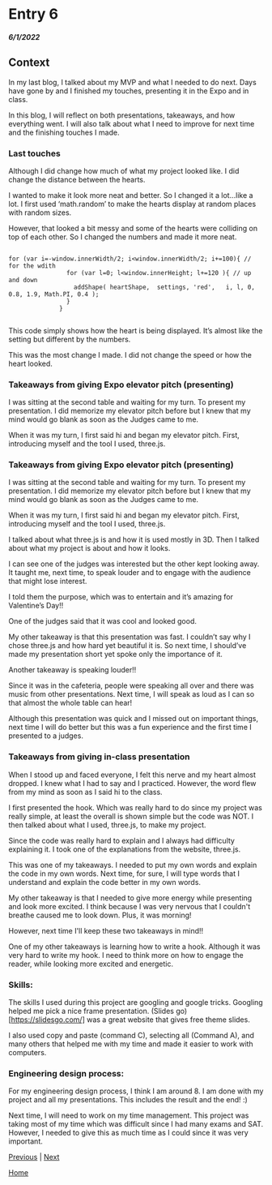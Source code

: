 # Entry 6
##### 6/1/2022

## Context 

In my last blog, I talked about my MVP and what I needed to do next. Days have gone by and I finished my touches, presenting it in the Expo and in class. 

In this blog, I will reflect on both presentations, takeaways, and how everything went. I will also talk about what I need to improve for next time and the finishing touches I made.

### Last touches 
Although I did change how much of what my project looked like. I did change the distance between the hearts. 

I wanted to make it look more neat and better. So I changed it a lot…like a lot. I first used ‘math.random’ to make the hearts display at random places with random sizes. 

However, that looked a bit messy and some of the hearts were colliding on top of each other. So I changed the numbers and made it more neat. 

```JS

for (var i=-window.innerWidth/2; i<window.innerWidth/2; i+=100){ // for the wdith 
			    for (var l=0; l<window.innerHeight; l+=120 ){ // up and down
			      addShape( heartShape,  settings, 'red',   i, l, 0, 0.8, 1.9, Math.PI, 0.4 );
			    }
			  }
        
 ```
 
This code simply shows how the heart is being displayed. It’s almost like the setting but different by the numbers. 

This was the most change I made. I did not change the speed or how the heart looked. 

### Takeaways from giving Expo elevator pitch (presenting)

I was sitting at the second table and waiting for my turn. To present my presentation. I did memorize my elevator pitch before but I knew that my mind would go blank as soon as the Judges came to me. 

When it was my turn, I first said hi and began my elevator pitch. First, introducing myself and the tool I used, three.js. 

### Takeaways from giving Expo elevator pitch (presenting)

I was sitting at the second table and waiting for my turn. To present my presentation. I did memorize my elevator pitch before but I knew that my mind would go blank as soon as the Judges came to me. 

When it was my turn, I first said hi and began my elevator pitch. First, introducing myself and the tool I used, three.js. 

I talked about what three.js is and how it is used mostly in 3D. Then I talked about what my project is about and how it looks. 

I can see one of the judges was interested but the other kept looking away. It taught me, next time, to speak louder and to engage with the audience that might lose interest. 

I told them the purpose, which was to entertain and it’s amazing for Valentine’s Day!!

One of the judges said that it was cool and looked good. 

My other takeaway is that this presentation was fast. I couldn’t say why I chose three.js and how hard yet beautiful it is. So next time, I should’ve made my presentation short yet spoke only the importance of it. 

Another takeaway is speaking louder!! 

Since it was in the cafeteria, people were speaking all over and there was music from other presentations. Next time, I will speak as loud as I can so that almost the whole table can hear!

Although this presentation was quick and I missed out on important things, next time I will do better but this was a fun experience and the first time I presented to a judges. 


### Takeaways from giving in-class presentation

When I stood up and faced everyone, I felt this nerve and my heart almost dropped. I knew what I had to say and I practiced. However, the word flew from my mind as soon as I said hi to the class. 

I first presented the hook. Which was really hard to do since my project was really simple, at least the overall is shown simple but the code was NOT. I then talked about what I used, three.js, to make my project. 

Since the code was really hard to explain and I always had difficulty explaining it. I took one of the explanations from the website, three.js. 

This was one of my takeaways. I needed to put my own words and explain the code in my own words. Next time, for sure, I will type words that I understand and explain the code better in my own words. 

My other takeaway is that I needed to give more energy while presenting and look more excited. I think because I was very nervous that I couldn't breathe caused me to look down. Plus, it was morning! 

However, next time I'll keep these two takeaways in mind!!

One of my other takeaways is learning how to write a hook. Although it was very hard to write my hook. I need to think more on how to engage the reader, while looking more excited and energetic. 


### Skills: 

The skills I used during this project are googling and google tricks. Googling helped me pick a nice frame presentation. (Slides go) [https://slidesgo.com/] was a great website that gives free theme slides.

I also used copy and paste (command C), selecting all (Command A), and many others that helped me with my time and made it easier to work with computers. 


### Engineering design process:

For my engineering design process, I think I am around 8. I am done with my project and all my presentations. This includes the result and the end! :)

Next time, I will need to work on my time management. This project was taking most of my time which was difficult since I had many exams and SAT. However, I needed to give this as much time as I could since it was very important. 




[Previous](entry05.md) | [Next](entry07.md)

[Home](../README.md)
